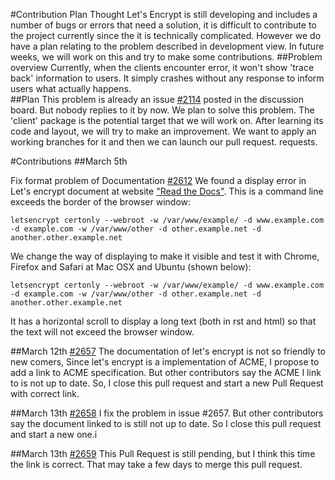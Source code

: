 #Contribution Plan
Thought Let's Encrypt is still developing and includes a number of bugs or errors that need a solution, it is difficult to contribute to the project currently since the it is technically complicated. However we do have a plan relating to the problem described in development view. In future weeks, we will work on this and try to make some contributions.
##Problem overview
Currently, when the clients encounter error, it won't show 'trace back' information to users. It simply crashes without any response to inform users what actually happens.  
##Plan
This problem is already an issue [#2114](https://github.com/letsencrypt/letsencrypt/issues/2114) posted in the discussion board. But nobody replies to it by now. We plan to solve this problem. The 'client' package is the potential target that we will work on. After learning its code and layout, we will try to make an improvement. We want to apply an working branches for it and then we can launch our pull request. requests. 

#Contributions
##March 5th

Fix format problem of Documentation [#2612](https://github.com/letsencrypt/letsencrypt/pull/2612)
We found a display error in Let's encrypt document at website ["Read the Docs"](http://letsencrypt.readthedocs.org/en/latest/using.html?highlight=mail#webroot). This is a command line exceeds the border of the browser window:

``letsencrypt certonly --webroot -w /var/www/example/ -d www.example.com -d example.com -w /var/www/other -d other.example.net -d another.other.example.net``

We change the way of displaying to make it visible and test it with Chrome, Firefox and Safari at Mac OSX and Ubuntu (shown below):

    letsencrypt certonly --webroot -w /var/www/example/ -d www.example.com -d example.com -w /var/www/other -d other.example.net -d another.other.example.net

It has a horizontal scroll to display a long text (both in rst and html) so that the text will not exceed the browser window.

##March 12th
[#2657](https://github.com/letsencrypt/letsencrypt/pull/2657)
The documentation of let's encrypt is not so friendly to new comers, 
Since let's encrypt is a implementation of ACME, I propose to add a link to ACME specification. 
But other contributors say the ACME I link to is not up to date. So, I close this pull request and start a new
Pull Request with correct link.


##March 13th
[#2658](https://github.com/letsencrypt/letsencrypt/pull/2658)
I fix the problem in issue #2657.
But other contributors say the document linked to is still not up to date. 
So I close this pull request and start a new one.i

##March 13th
[#2659](https://github.com/letsencrypt/letsencrypt/pull/2659)
This Pull Request is still pending, but I think this time the link is correct.
That may take a few days to merge this pull request.

